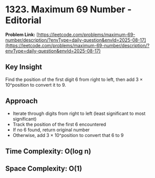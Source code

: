 # 1323. Maximum 69 Number - Editorial

**Problem Link:** [https://leetcode.com/problems/maximum-69-number/description/?envType=daily-question&envId=2025-08-17](https://leetcode.com/problems/maximum-69-number/description/?envType=daily-question&envId=2025-08-17)

## Key Insight
Find the position of the first digit 6 from right to left, then add 3 × 10^position to convert it to 9.

## Approach
- Iterate through digits from right to left (least significant to most significant)
- Track the position of the first 6 encountered
- If no 6 found, return original number
- Otherwise, add 3 × 10^position to convert that 6 to 9

## Time Complexity: O(log n)
## Space Complexity: O(1)
